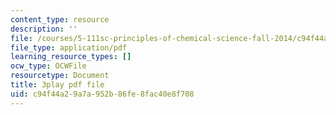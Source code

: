 ```yaml
---
content_type: resource
description: ''
file: /courses/5-111sc-principles-of-chemical-science-fall-2014/c94f44a29a7a952b86fe8fac40e8f708_AVL5AwJrrEU.pdf
file_type: application/pdf
learning_resource_types: []
ocw_type: OCWFile
resourcetype: Document
title: 3play pdf file
uid: c94f44a2-9a7a-952b-86fe-8fac40e8f708
---
```

